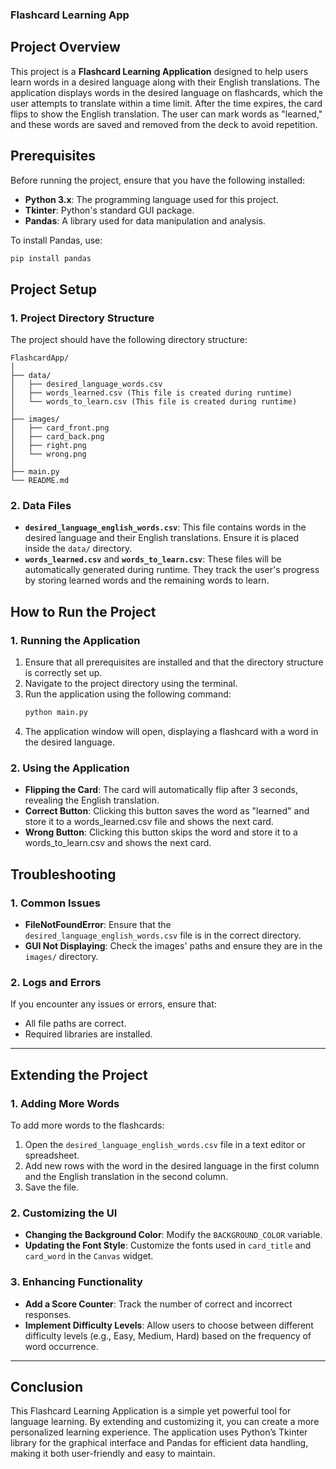 ### **Flashcard Learning App**

## **Project Overview**

This project is a **Flashcard Learning Application** designed to help users learn words in a desired language along with their English translations. The application displays words in the desired language on flashcards, which the user attempts to translate within a time limit. After the time expires, the card flips to show the English translation. The user can mark words as "learned," and these words are saved and removed from the deck to avoid repetition.

## **Prerequisites**

Before running the project, ensure that you have the following installed:
- **Python 3.x**: The programming language used for this project.
- **Tkinter**: Python's standard GUI package.
- **Pandas**: A library used for data manipulation and analysis.

To install Pandas, use:
```bash
pip install pandas
```

## **Project Setup**

### **1. Project Directory Structure**

The project should have the following directory structure:
```
FlashcardApp/
│
├── data/
│   ├── desired_language_words.csv
│   ├── words_learned.csv (This file is created during runtime)
│   └── words_to_learn.csv (This file is created during runtime)
│
├── images/
│   ├── card_front.png
│   ├── card_back.png
│   ├── right.png
│   └── wrong.png
│
├── main.py
└── README.md
```

### **2. Data Files**

- **`desired_language_english_words.csv`**: This file contains words in the desired language and their English translations. Ensure it is placed inside the `data/` directory.
- **`words_learned.csv`** and **`words_to_learn.csv`**: These files will be automatically generated during runtime. They track the user's progress by storing learned words and the remaining words to learn.

## **How to Run the Project**

### **1. Running the Application**

1. Ensure that all prerequisites are installed and that the directory structure is correctly set up.
2. Navigate to the project directory using the terminal.
3. Run the application using the following command:
    ```bash
    python main.py
    ```
4. The application window will open, displaying a flashcard with a word in the desired language.

### **2. Using the Application**

- **Flipping the Card**: The card will automatically flip after 3 seconds, revealing the English translation.
- **Correct Button**: Clicking this button saves the word as "learned" and store it to a words_learned.csv file and shows the next card.
- **Wrong Button**: Clicking this button skips the word and store it to a words_to_learn.csv and shows the next card.


## **Troubleshooting**

### **1. Common Issues**
- **FileNotFoundError**: Ensure that the `desired_language_english_words.csv` file is in the correct directory.
- **GUI Not Displaying**: Check the images' paths and ensure they are in the `images/` directory.

### **2. Logs and Errors**
If you encounter any issues or errors, ensure that:
- All file paths are correct.
- Required libraries are installed.

---

## **Extending the Project**

### **1. Adding More Words**

To add more words to the flashcards:
1. Open the `desired_language_english_words.csv` file in a text editor or spreadsheet.
2. Add new rows with the word in the desired language in the first column and the English translation in the second column.
3. Save the file.

### **2. Customizing the UI**

- **Changing the Background Color**: Modify the `BACKGROUND_COLOR` variable.
- **Updating the Font Style**: Customize the fonts used in `card_title` and `card_word` in the `Canvas` widget.

### **3. Enhancing Functionality**
- **Add a Score Counter**: Track the number of correct and incorrect responses.
- **Implement Difficulty Levels**: Allow users to choose between different difficulty levels (e.g., Easy, Medium, Hard) based on the frequency of word occurrence.

---

## **Conclusion**

This Flashcard Learning Application is a simple yet powerful tool for language learning. By extending and customizing it, you can create a more personalized learning experience. The application uses Python’s Tkinter library for the graphical interface and Pandas for efficient data handling, making it both user-friendly and easy to maintain.

